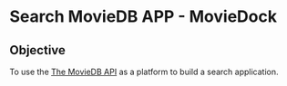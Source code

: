 # Search MovieDB APP - MovieDock

## Objective
To use the [The MovieDB API](https://developers.themoviedb.org/3/getting-started) as a platform to build a search application.

